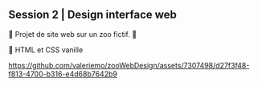 ## Session 2 | Design interface web

🐻 Projet de site web sur un zoo fictif. 🦅

🦡 HTML et CSS vanille



https://github.com/valeriemo/zooWebDesign/assets/7307498/d27f3f48-f813-4700-b316-e4d68b7642b9

